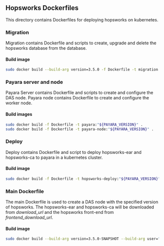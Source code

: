 ## Hopsworks Dockerfiles

This directory contains Dockerfiles for deploying hopsworks on kubernetes.

### Migration
Migration contains Dockerfile and scripts to create, upgrade and delete the hopsworks database from the database.

#### Build image

```sh
sudo docker build --build-arg version=3.5.0 -f Dockerfile -t migration:3.5.0-SNAPSHOT .
```

### Payara server and node
Payara Server contains Dockerfile and scripts to create and configure the DAS node. 
Payara node contains Dockerfile to create and configure the worker node.
#### Build images
```sh
sudo docker build -f Dockerfile -t payara:"${PAYARA_VERSION}" .
sudo docker build -f Dockerfile -t payara-node:"${PAYARA_VERSION}" .
```

### Deploy

Deploy contains Dockerfile and script to deploy hopsworks-ear and hopsworks-ca to payara in a kubernetes cluster.
#### Build image
```sh
sudo docker build -f Dockerfile -t hopsworks-deploy:"${PAYARA_VERSION}" .
```

### Main Dockerfile

The main Dockerfile is used to create a DAS node with the specified version of hopsworks. The hopsworks-ear and 
hopsworks-ca will be downloaded from _download_url_ and the hopsworks front-end from _frontend_download_url_.


#### Build image
```sh
sudo docker build --build-arg version=3.5.0-SNAPSHOT --build-arg user="$USERNAME" --build-arg password="$PASSWORD" --build-arg download_url=https://nexus.hops.works/repository/hopsworks -f Dockerfile -t hopsworks:3.5.0-SNAPSHOT .
```